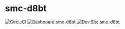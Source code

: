 # smc-d8bt

[![CircleCI](https://circleci.com/gh/shelleycabarrubias/smc-d8bt.svg?style=shield)](https://circleci.com/gh/shelleycabarrubias/smc-d8bt)
[![Dashboard smc-d8bt](https://img.shields.io/badge/dashboard-smc_d8bt-yellow.svg)](https://dashboard.pantheon.io/sites/13bb31c7-59b8-4e74-8e1b-29acdd1d994b#dev/code)
[![Dev Site smc-d8bt](https://img.shields.io/badge/site-smc_d8bt-blue.svg)](http://dev-smc-d8bt.pantheonsite.io/)